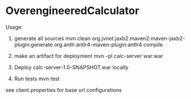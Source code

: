 # OverengineeredCalculator

Usage:
1) generate all sources
mvn clean org.jvnet.jaxb2.maven2:maven-jaxb2-plugin:generate org.antlr:antlr4-maven-plugin:antlr4 compile

2) make an artifact for deployment
mvn -pl calc-server war:war

3) Deploy calc-server-1.0-SNAPSHOT.war locally

4) Run tests
mvn test

see client.properties for base url configurations